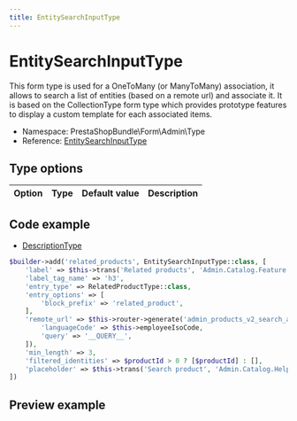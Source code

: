 ```yaml
---
title: EntitySearchInputType
---
```


# EntitySearchInputType

This form type is used for a OneToMany (or ManyToMany) association, it allows to search a list of entities (based on a remote url) and associate it. It is based on the CollectionType form type which provides prototype features to display a custom template for each associated items.

- Namespace: PrestaShopBundle\Form\Admin\Type
- Reference: [EntitySearchInputType](https://github.com/PrestaShop/PrestaShop/blob/8.0.x/src/PrestaShopBundle/Form/Admin/Type/EntitySearchInputType.php)

## Type options

| Option       | Type   | Default value                     | Description                                                                               |
| :----------- | :----- | :-------------------------------- | :---------------------------------------------------------------------------------------- |

## Code example

- [DescriptionType](https://github.com/PrestaShop/PrestaShop/blob/8.0.x/src/PrestaShopBundle/Form/Admin/Sell/Product/Description/DescriptionType.php#L144-L158)

```php
$builder->add('related_products', EntitySearchInputType::class, [
    'label' => $this->trans('Related products', 'Admin.Catalog.Feature'),
    'label_tag_name' => 'h3',
    'entry_type' => RelatedProductType::class,
    'entry_options' => [
        'block_prefix' => 'related_product',
    ],
    'remote_url' => $this->router->generate('admin_products_v2_search_associations', [
        'languageCode' => $this->employeeIsoCode,
        'query' => '__QUERY__',
    ]),
    'min_length' => 3,
    'filtered_identities' => $productId > 0 ? [$productId] : [],
    'placeholder' => $this->trans('Search product', 'Admin.Catalog.Help'),
])
```

## Preview example

